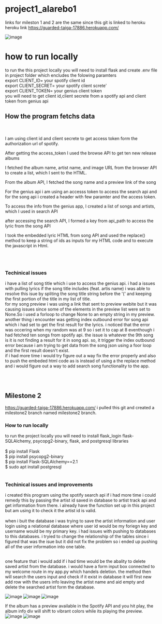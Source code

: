 # project1_alarebo1

links for mileston 1 and 2 are the same since this git is linked to heroku
heroku link
https://guarded-taiga-17886.herokuapp.com/

![image](https://user-images.githubusercontent.com/77553304/134118406-42cd2d1c-1542-4f08-9461-3caccdf4f6cd.png)

<h1> how to run locally </h1>
to run the this project locally you will need to install flask and create .env file in project folder which encludes the folowing paramters
    <br>export CLIENT_ID=  your spotify client id 
    <br>export CLIENT_SECRET= your spotify client screte'  
    <br>export CLIENT_TOKEN=  your genius client token<br>
you will need to get client id,client secrete from a spotify api and client token from genius api



<h2>How the program fetchs data</h2><br><br>
I am using client id and client secrete to  get access token  form the authorization url of spotify.

After getting  the access_token I used the browse API to get ten new release albums 

I fetched the album name,  artist name, and image URL from the browser API to create a list, which I sent to the HTML.

From the album API, I fetched the song name and a preview link of the song

For the genius api i am using an accesss token to access the search api and for the song api i created a header with few paramter and the access token.

To access the info from the genius app, I created a list of songs and artists, which I used in search API  

after accessing the search API, I formed a key  from api_path to  access the lyric from the song API

I took the embedded lyric HTML from song API and used the replace() method to keep a string of ids as inputs for my HTML code and to execute the javascript in Html.

<br><br><h3>Techinical issues</h3>
i have a list of song title which i use to access the genius api. i had a issues with pulling lyrics if the song title includes (feat. artis name)
i was able to resolve this isue by spliting the song title string before the '(' and keeping the first portion of the title in my list of title.<br>
for my song preview i was using a link that sent to preview webite but it was causing issues since some of the elements in the preview list were set to None.So i used a forloop to change None to an empty string in my preview.<br>
another thing i encounter was getting index outbound error for song api which i had set to get the first result for the lyrics. i noticed that the error was occering when my random was at 9 so i set it to cap at 8 eventhough i had fetched ten songs from spotify api. the issue is whatever the 9th song is it is not finding a result for it in song api. so, it trigger the index outbound error because i am trying to get data from the song json using a foor loop and the first result doesn't exist.
<br>if i had more time i would try figure out a way fix the error properly and also to push the embeded html code as is instead of using a the replace method and i would figure out a way to add search song functionality to the app.

<br><br><h2>Milestone 2</h2>
https://guarded-taiga-17886.herokuapp.com/
 i pulled this git and created a milestone2 branch named milestone2 branch.
 <h3>How to run locally</h3>
 to run the project locally you will need to install flask_login flask-SQLAlchemy, psycopg2-binary,
 flask, and postgresql libraries<br><br>
    $ pip install Flask<br>
    $ pip install psycopg2-binary<br>
    $ pip install Flask-SQLAlchemy==2.1<br>
    $ sudo apt install postgresql<br><br>
   
<h3>Techinical issues and improvements</h3>
i created this program using the spotify search api if i had more time i could remedy this by passing
the artist id saved in database to artist track api and get information from there. i already have 
the function set up in this project but am using it to check it the artist id is valid.
<br><br>
when i buit the database i was trying to save the artist information and user login using a 
relational database where user id would be my foriegn key and username would be my primary key. 
i had issues with pushing to databases to this databases. i tryied to change the relationship of the 
tables since i figured that was the isue but it did not fix the problem so i ended up pushing all of 
the user information into one table.<br><br>

one feature that i would add if i had time would be the abality to delete saved artist from the 
database. i would have a form input box connected to my welcome route in my app.py which handels 
deletion. the method then will search the users input and check if it exist in database it will
first new add row with the users info leaving the artist name and aid empty and delete the searched 
artist form the database.

![image](https://github.com/user-attachments/assets/a5e6a55b-3153-4b5f-86f2-de6eb7fb15d0)
![image](https://github.com/user-attachments/assets/22ca0fd0-96d6-4cbd-8570-f7b20c5a1484)
![image](https://github.com/user-attachments/assets/8b5c2151-bbdb-4c42-9e07-88e026481b54)

If the album has a preview available in the Spotify API and you hit play, the album info div will shift to vibrant colors while its playing the preview.
![image](https://github.com/user-attachments/assets/75ffdef2-9f3a-44ed-aa9e-40d67f22a789)
![image](https://github.com/user-attachments/assets/c5b33da5-6811-447b-bb95-c49ba18fe4b7)







